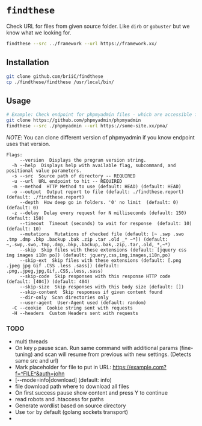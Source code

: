 # `findthese`

Check URL for files from given source folder. Like `dirb` or `gobuster` but we know what we looking for.
```bash
findthese --src ../framework --url https://framework.xx/
```

## Installation
```bash
git clone github.com/briiC/findthese
cp ./findthese/findthese /usr/local/bin/

```

## Usage

```bash
# Example: Check endpoint for phpmyadmin files - which are accessible from internet
git clone https://github.com/phpmyadmin/phpmyadmin
findthese --src ./phpmyadmin --url https://some-site.xx/pma/
```
_NOTE_: You can clone different version of phpmyadmin if you know endpoint uses that version.



```
Flags:
     --version  Displays the program version string.
  -h --help  Displays help with available flag, subcommand, and positional value parameters.
  -s --src  Source path of directory -- REQUIRED
  -u --url  URL endpoint to hit -- REQUIRED
  -m --method  HTTP Method to use (default: HEAD) (default: HEAD)
  -o --output  Output report to file (default: ./findthese.report) (default: ./findthese.report)
     --depth  How deep go in folders. '0' no limit  (default: 0) (default: 0)
  -z --delay  Delay every request for N milliseconds (default: 150) (default: 150)
     --timeout  Timeout (seconds) to wait for response  (default: 10) (default: 10)
     --mutations  Mutations of checked file (default: [~ .swp .swo .tmp .dmp .bkp .backup .bak .zip .tar .old _* ~*]) (default: ~,.swp,.swo,.tmp,.dmp,.bkp,.backup,.bak,.zip,.tar,.old,_*,~*)
     --skip  Skip files with these extensions (default: [jquery css img images i18n po]) (default: jquery,css,img,images,i18n,po)
     --skip-ext  Skip files with these extensions (default: [.png .jpeg jpg Gif .CSS .less .sass]) (default: .png,.jpeg,jpg,Gif,.CSS,.less,.sass)
     --skip-code  Skip responses with this response HTTP code (default: [404]) (default: 404)
     --skip-size  Skip responses with this body size (default: [])
     --skip-content  Skip responses if given content found
     --dir-only  Scan directories only
     --user-agent  User-Agent used (default: random)
  -C --cookie  Cookie string sent with requests
  -H --headers  Custom Headers sent with requests

```


### TODO
- multi threads
- On key `p` pause scan. Run same command with additional params (fine-tuning) and scan will resume from previous with new settings. (Detects same src and url)
- Mark placeholder for file to put in URL: https://example.com?f=^FILE^&auth=john
- [--mode=info|download] (default: info)
- file download path where to download all files
- On first success pause show content and press Y to continue
- read robots and .htaccess for paths
- Generate wordlist based on source directory
- Use `tor` by default (golang sockets transport)
-
